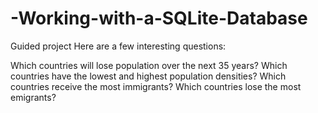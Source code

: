 # -Working-with-a-SQLite-Database
Guided project
Here are a few interesting questions:

Which countries will lose population over the next 35 years?
Which countries have the lowest and highest population densities?
Which countries receive the most immigrants? Which countries lose the most emigrants?
